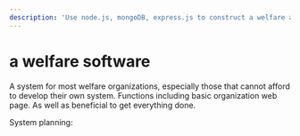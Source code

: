 ```yaml
---
description: 'Use node.js, mongoDB, express.js to construct a welfare app.'
---
```


# a welfare software

A system for most welfare organizations, especially those that cannot afford to develop their own system.  Functions including basic organization web page. As well as beneficial to get everything done.

System planning:




